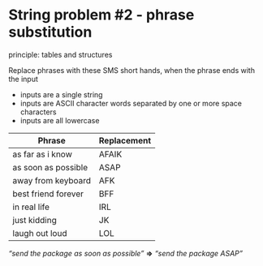 # String problem #2 - phrase substitution

principle: tables and structures

Replace phrases with these SMS short hands, when the phrase ends with the input

- inputs are a single string
- inputs are ASCII character words separated by one or more space characters
- inputs are all lowercase

|Phrase|Replacement|
|--|--|
| as far as i know | AFAIK |
| as soon as possible | ASAP |
| away from keyboard | AFK |
| best friend forever | BFF |
| in real life |IRL |
| just kidding | JK |
| laugh out loud | LOL |

*“send the package as soon as  possible”* **=>** *“send the package ASAP”*
